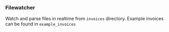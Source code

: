 ### Filewatcher

Watch and parse files in realtime from `invoices` directory. Example invoices can be found in `example_invoices`
